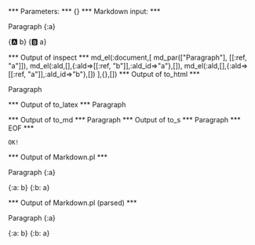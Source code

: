
*** Parameters: ***
{}
*** Markdown input: ***

Paragraph
{:a}


{:a: b}
{:b: a}

*** Output of inspect ***
md_el(:document,[
	md_par(["Paragraph"], [[:ref, "a"]]),
	md_el(:ald,[],{:ald=>[[:ref, "b"]],:ald_id=>"a"},[]),
	md_el(:ald,[],{:ald=>[[:ref, "a"]],:ald_id=>"b"},[])
],{},[])
*** Output of to_html ***

<p>Paragraph</p>

*** Output of to_latex ***
Paragraph


*** Output of to_md ***
Paragraph
*** Output of to_s ***
Paragraph
*** EOF ***



	OK!



*** Output of Markdown.pl ***
<p>Paragraph
{:a}</p>

<p>{:a: b}
{:b: a}</p>

*** Output of Markdown.pl (parsed) ***
<p>Paragraph
{:a}</p
    ><p>{:a: b}
{:b: a}</p
  >